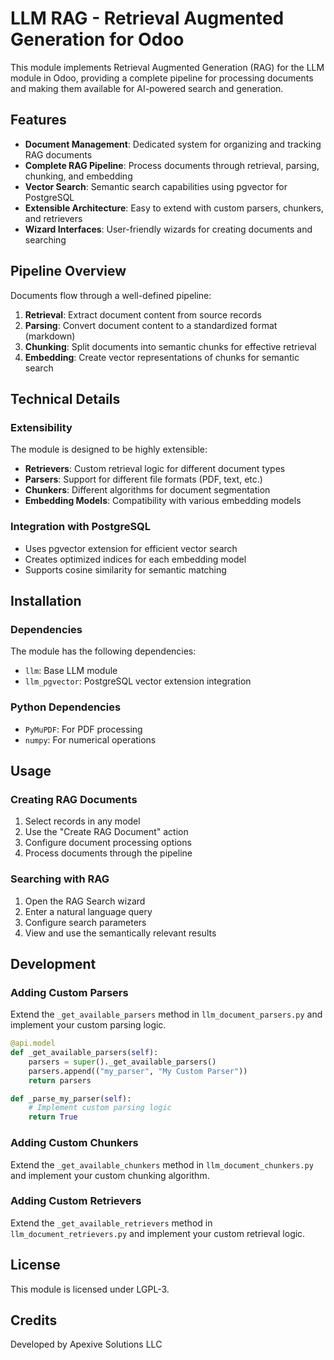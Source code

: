 # LLM RAG - Retrieval Augmented Generation for Odoo

This module implements Retrieval Augmented Generation (RAG) for the LLM module in Odoo, providing a complete pipeline for processing documents and making them available for AI-powered search and generation.

## Features

- **Document Management**: Dedicated system for organizing and tracking RAG documents
- **Complete RAG Pipeline**: Process documents through retrieval, parsing, chunking, and embedding
- **Vector Search**: Semantic search capabilities using pgvector for PostgreSQL
- **Extensible Architecture**: Easy to extend with custom parsers, chunkers, and retrievers
- **Wizard Interfaces**: User-friendly wizards for creating documents and searching

## Pipeline Overview

Documents flow through a well-defined pipeline:

1. **Retrieval**: Extract document content from source records
2. **Parsing**: Convert document content to a standardized format (markdown)
3. **Chunking**: Split documents into semantic chunks for effective retrieval
4. **Embedding**: Create vector representations of chunks for semantic search

## Technical Details

### Extensibility

The module is designed to be highly extensible:

- **Retrievers**: Custom retrieval logic for different document types
- **Parsers**: Support for different file formats (PDF, text, etc.)
- **Chunkers**: Different algorithms for document segmentation
- **Embedding Models**: Compatibility with various embedding models

### Integration with PostgreSQL

- Uses pgvector extension for efficient vector search
- Creates optimized indices for each embedding model
- Supports cosine similarity for semantic matching

## Installation

### Dependencies

The module has the following dependencies:
- `llm`: Base LLM module
- `llm_pgvector`: PostgreSQL vector extension integration

### Python Dependencies

- `PyMuPDF`: For PDF processing
- `numpy`: For numerical operations

## Usage

### Creating RAG Documents

1. Select records in any model
2. Use the "Create RAG Document" action
3. Configure document processing options
4. Process documents through the pipeline

### Searching with RAG

1. Open the RAG Search wizard
2. Enter a natural language query
3. Configure search parameters
4. View and use the semantically relevant results

## Development

### Adding Custom Parsers

Extend the `_get_available_parsers` method in `llm_document_parsers.py` and implement your custom parsing logic.

```python
@api.model
def _get_available_parsers(self):
    parsers = super()._get_available_parsers()
    parsers.append(("my_parser", "My Custom Parser"))
    return parsers

def _parse_my_parser(self):
    # Implement custom parsing logic
    return True
```

### Adding Custom Chunkers

Extend the `_get_available_chunkers` method in `llm_document_chunkers.py` and implement your custom chunking algorithm.

### Adding Custom Retrievers

Extend the `_get_available_retrievers` method in `llm_document_retrievers.py` and implement your custom retrieval logic.

## License

This module is licensed under LGPL-3.

## Credits

Developed by Apexive Solutions LLC
